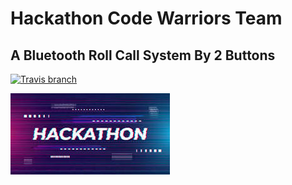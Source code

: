 # Hackathon Code Warriors Team
## A Bluetooth Roll Call System By 2 Buttons 

[![Travis branch](https://img.shields.io/badge/build-passing-green)]()  

[![Travis branch](hacka.jpeg)]()
